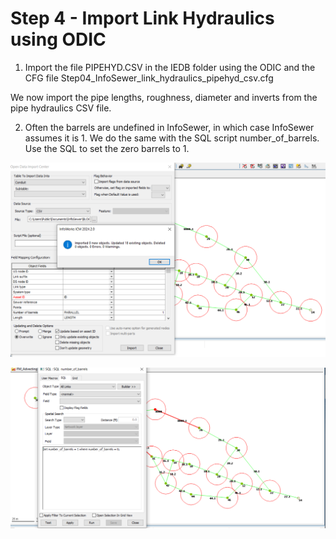 # Step 4 - Import Link Hydraulics using ODIC

1. Import the file PIPEHYD.CSV in the IEDB folder using the ODIC and the CFG file Step04_InfoSewer_link_hydraulics_pipehyd_csv.cfg

We now import the pipe lengths, roughness, diameter and inverts from the pipe hydraulics CSV file.

2. Often the barrels are undefined in InfoSewer, in which case InfoSewer assumes it is 1.  We do the same with the SQL script number_of_barrels.  Use the SQL to set the zero barrels to 1.

![Alt text](./media/image-22.png)

![Alt text](./media/image-23.png)